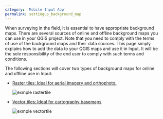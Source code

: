 ```yaml
---
category: 'Mobile Input App'
permalink: settingup_background_map
---
```


When surveying in the field, it is essential to have appropriate background maps. There are several sources of online and offline background maps you can use in your QGIS project. Note that you need to comply with the terms of use of the background maps and their data sources. This page simply explains how to add the data to your QGIS maps and use it in Input. It will be the sole responsibility of the end user to comply with such terms and conditions.

The following sections will cover two types of background maps for online and offline use in Input:

- [Raster tiles: Ideal for aerial imagery and orthophoto.](./settingup_background_map_rastertile)

  ![exmple rastertile](/images/example_rastertile.png)

- [Vector tiles: Ideal for cartography basemaps](./settingup_background_map_vectortile)

  ![exmple vectortile](/images/example_vectortile.png)
